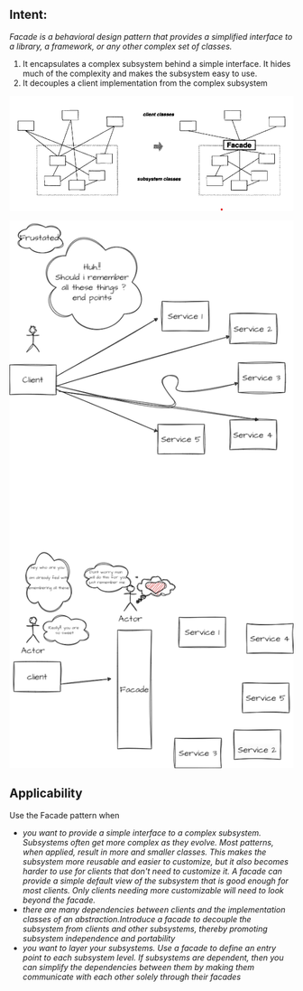Intent:
-------
*Facade is a behavioral design pattern that provides a simplified interface to a library, a framework, or any
other complex set of classes.*
1. It encapsulates a complex subsystem behind a simple interface. It hides much of the complexity and makes the subsystem easy to use.
2. It decouples a client implementation from the complex subsystem

![facade.png](facade.png)

![facade_exp.png](facde_exp.png)

**Applicability**
--------------
Use the Facade pattern when
* *you want to provide a simple interface to a complex subsystem. Subsystems
  often get more complex as they evolve. Most patterns, when applied, result
  in more and smaller classes. This makes the subsystem more reusable and
  easier to customize, but it also becomes harder to use for clients that don't
  need to customize it. A facade can provide a simple default view of the
  subsystem that is good enough for most clients. Only clients needing more
  customizable will need to look beyond the facade.*
* *there are many dependencies between clients and the implementation classes
  of an abstraction.Introduce a facade to decouple the subsystem from clients
  and other subsystems, thereby promoting subsystem independence and
  portability*
* *you want to layer your subsystems. Use a facade to define an entry point to
  each subsystem level. If subsystems are dependent, then you can simplify
  the dependencies between them by making them communicate with each
  other solely through their facades*